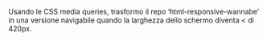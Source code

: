 Usando le CSS media queries, trasformo il repo ‘html-responsive-wannabe’ in una versione navigabile quando la larghezza dello schermo diventa < di 420px.
